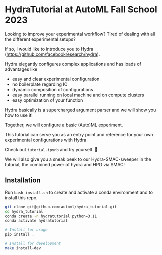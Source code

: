 # HydraTutorial at AutoML Fall School 2023
Looking to improve your experimental workflow? Tired of dealing with all the different experimental setups?

If so, I would like to introduce you to Hydra (https://github.com/facebookresearch/hydra).

Hydra elegantly configures complex applications and has loads of advantages like

* easy and clear experimental configuration
* no boilerplate regarding IO
* dynamic composition of configurations
* easy parallel running on local machine and on compute clusters
* easy optimization of your function

Hydra basically is a supercharged argument parser and we will show you how to use it!

Together, we will configure a basic (Auto)ML experiment.

This tutorial can serve you as an entry point and reference for your own experimental configurations with Hydra.

Check out `tutorial.ipynb` and try yourself. 🤗

We will also give you a sneak peek to our Hydra-SMAC-sweeper in the tutorial, the combined power of hydra and HPO via SMAC!



## Installation
Run `bash install.sh` to create and activate a conda environment and to install this repo.


```bash
git clone git@github.com:automl/hydra_tutorial.git
cd hydra_tutorial
conda create -n hydratutorial python=3.11
conda activate hydratutorial

# Install for usage
pip install .

# Install for development
make install-dev
```